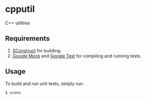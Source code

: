 cpputil
=======

C++ utilities

## Requirements ##

1. [SConstruct](http://www.scons.org/) for building.
2. [Google Mock](https://code.google.com/p/googlemock/) and [Google Test](https://code.google.com/p/googletest/) for compiling and running tests.

## Usage ##

To build and run unit tests, simply run:

```shell
$ scons
```
